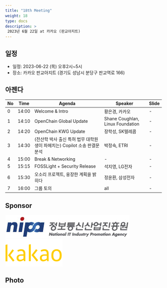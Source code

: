 ```yaml
---
title: "18th Meeting"
weight: 18
type: docs
description: >
 2023년 6월 22일 at 카카오 (판교아지트)
---
```


## 일정

* 일정: 2023-06-22 (목) 오후2시~5시
* 장소: 카카오 판교아지트 (경기도 성남시 분당구 판교역로 166)

## 아젠다

| No | Time | Agenda           | Speaker | Slide |
|----|----|-----------------|------|------|
| 0  | 14:00 | Welcome & Intro | 황은경, 카카오 |  -  |
| 1  | 14:10 | OpenChain Global Update  | 	Shane Coughlan, Linux Foundation | -  |
| 2  | 14:20 | OpenChain KWG Update  | 	장학성, SK텔레콤 | -  |
| 3  | 14:30 | (전산학 박사 출신 특허 법무 대학원생이 파헤치는) Copilot 소송 판결문 분석 | 박정숙, ETRI | -  |
| 4  | 15:00 | Break & Networking  | - | -  |
| 5  | 15:15 | FOSSLight + Security Release  | 석지영, LG전자 | -  |
| 6  | 15:30 | 오소리 프로젝트, 웅장한 계획을 밝히다  | 정윤환, 삼성전자 | -  |
| 7  | 16:00 | 그룹 토의 | all | - |

## Sponsor

![](nipg-logo.png)
<br>
![](./kakao.png)

## Photo

